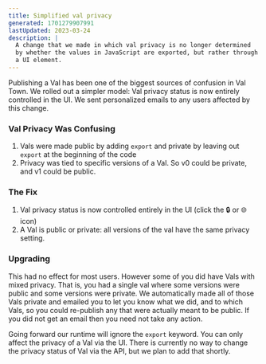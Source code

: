 ```yaml
---
title: Simplified val privacy
generated: 1701279907991
lastUpdated: 2023-03-24
description: |
  A change that we made in which val privacy is no longer determined
  by whether the values in JavaScript are exported, but rather through
  a UI element.
---
```


Publishing a Val has been one of the biggest sources of confusion in Val Town.
We rolled out a simpler model: Val privacy status is now entirely controlled in
the UI. We sent personalized emails to any users affected by this change.

### Val Privacy Was Confusing

1. Vals were made public by adding `export` and private by leaving out `export`
   at the beginning of the code
2. Privacy was tied to specific versions of a Val. So v0 could be private, and
   v1 could be public.

### The Fix

1. Val privacy status is now controlled entirely in the UI (click the 🔒 or
   🌐 icon)
2. A Val is public or private: all versions of the val have the same privacy
   setting.

### Upgrading

This had no effect for most users. However some of you did have Vals with mixed
privacy. That is, you had a single val where some versions were public and some
versions were private. We automatically made all of those Vals private and
emailed you to let you know what we did, and to which Vals, so you could
re-publish any that were actually meant to be public. If you did not get an
email then you need not take any action.

Going forward our runtime will ignore the `export` keyword. You can only affect
the privacy of a Val via the UI. There is currently no way to change the privacy
status of Val via the API, but we plan to add that shortly.
